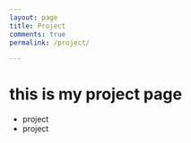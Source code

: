 ```yaml
---
layout: page
title: Project
comments: true
permalink: /project/

---
```


# this is my project page
- project
- project
